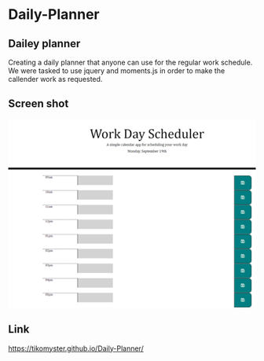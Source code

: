 # Daily-Planner

## Dailey planner
Creating a daily planner that anyone can use for the regular work schedule.
We were tasked to use jquery and moments.js in order to make the callender work as requested.

## Screen shot 

![](assets/Screenshot.png)

## Link

https://tikomyster.github.io/Daily-Planner/

